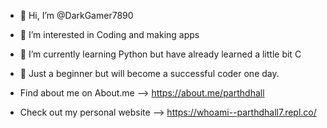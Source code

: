 - 👋 Hi, I’m @DarkGamer7890
- 👀 I’m interested in Coding and making apps
- 🌱 I’m currently learning Python but have already learned a little bit C
- 🤗 Just a beginner but will become a successful coder one day.

- Find about me on About.me  --> https://about.me/parthdhall
- Check out my personal website --> https://whoami--parthdhall7.repl.co/
  

<!---
DarkGamer7890/DarkGamer7890 is a ✨ special ✨ repository because its `README.md` (this file) appears on your GitHub profile.
You can click the Preview link to take a look at your changes.
--->

